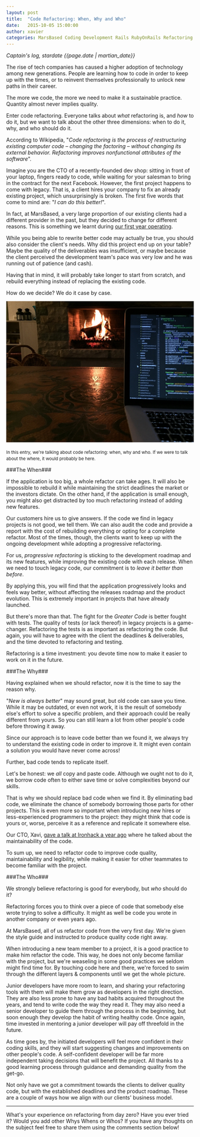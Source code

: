 ```yaml
---
layout: post
title:  "Code Refactoring: When, Why and Who"
date:   2015-10-05 15:00:00
author: xavier
categories: MarsBased Coding Development Rails RubyOnRails Refactoring
---
```


*Captain's log, stardate {{page.date | martian_date}}*

The rise of tech companies has caused a higher adoption of technology among new generations. People are learning how to code in order to keep up with the times, or to reinvent themselves professionally to unlock new paths in their career.

The more we code, the more we need to make it a sustainable practice. Quantity almost never implies quality.

Enter code refactoring. Everyone talks about <i>what</i> refactoring is, and <i>how</i> to do it, but we want to talk about the other three dimensions: when to do it, why, and who should do it.

<!--more-->

According to <a target="https://en.wikipedia.org/wiki/Code_refactoring" title="Code refactoring" target="_blank">Wikipedia</a>, "<i>Code refactoring is the process of restructuring existing computer code – changing the factoring – without changing its external behavior. Refactoring improves nonfunctional attributes of the software</i>".

Imagine you are the CTO of a recently-founded dev shop: sitting in front of your laptop, fingers ready to code, while waiting for your salesman to bring in the contract for the next Facebook. However, the first project happens to come with legacy. That is, a client hires your company to fix an already existing project, which unsurprisingly is broken. The first five words that come to mind are: "<i>I can do this better!</i>".

In fact, at MarsBased, a very large proportion of our existing clients had a different provider in the past, but they decided to change for different reasons. This is something we learnt during <a href="https://marsbased.com/blog/2015/04/13/Lessons-Learned-One-Year-Running-Our-Own-Business/">our first year operating</a>.

While you being able to rewrite better code may actually be true, you should also consider the client's needs. Why did this project end up on your table? Maybe the quality of the deliverables was insufficient, or maybe because the client perceived the development team's pace was very low and he was running out of patience (and cash).

Having that in mind, it will probably take longer to start from scratch, and rebuild everything instead of replacing the existing code.

How do we decide? We do it case by case.

<img src="/images/blog/post24.jpg" alt="Coding by the fireplace" title="Coding by the fireplace" class="img-center img-rounded img-responsive" />
<p class="text-center img-footer"><small>In this entry, we're talking about code refactoring: when, why and who. If we were to talk about the where, it would probably be here.</small></p>

###The When###

If the application is too big, a whole refactor can take ages. It will also be impossible to rebuild it while maintaining the strict deadlines the market or the investors dictate. On the other hand, if the application is small enough, you might also get distracted by too much refactoring instead of adding new features.

Our customers hire us to give answers. If the code we find in legacy projects is not good, we tell them. We can also audit the code and provide a report with the cost of rebuilding everything or opting for a complete refactor. Most of the times, though, the clients want to keep up with the ongoing development while adopting a progressive refactoring.

For us, <i>progressive refactoring</i> is sticking to the development roadmap and its new features, while improving the existing code with each release. When we need to touch legacy code, our commitment is to <i>leave it better than before</i>.

By applying this, you will find that the application progressively looks and feels way better, without affecting the releases roadmap and the product evolution. This is extremely important in projects that have already launched.

But there's more than that. The fight for the <i>Greater Code</i> is better fought with tests. The quality of tests (or lack thereof) in legacy projects is a game-changer. Refactoring the tests is as important as refactoring the code. But again, you will have to agree with the client the deadlines & deliverables, and the time devoted to refactoring and testing.

Refactoring is a time investment: you devote time now to make it easier to work on it in the future.

###The Why###

Having explained when we should refactor, now it is the time to say the reason why.

"<i>New is always better</i>" may sound great, but old code can save you time. While it may be outdated, or even not work, it is the result of somebody else's effort to solve a specific problem, and their approach could be really different from yours. So you can still learn a lot from other people's code before throwing it away.

Since our approach is to leave code better than we found it, we always try to understand the existing code in order to improve it. It might even contain a solution you would have never come across!

Further, bad code tends to replicate itself.

Let's be honest: we <i>all</i> copy and paste code. Although we ought not to do it, we borrow code often to either save time or solve complexities beyond our skills.

That is why we should replace bad code when we find it. By eliminating bad code, we eliminate the chance of somebody borrowing those parts for other projects. This is even more so important when introducing new hires or less-experienced programmers to the project: they might think that code is yours or, worse, perceive it as a reference and replicate it somewhere else.

Our CTO, Xavi, <a href="https://marsbased.com/blog/2014/08/22/The-Martians-conquer-the-IronHack/"> gave a talk at Ironhack a year ago</a> where he talked about the maintainability of the code.

To sum up, we need to refactor code to improve code quality, maintainability and legibility, while making it easier for other teammates to become familiar with the project.

###The Who###

We strongly believe refactoring is good for everybody, but <i>who</i> should do it?

Refactoring forces you to think over a piece of code that somebody else wrote trying to solve a difficulty. It might as well be code you wrote in another company or even years ago.

At MarsBased, all of us refactor code from the very first day. We're given the style guide and instructed to produce quality code right away.

When introducing a new team member to a project, it is a good practice to make him refactor the code. This way, he does not only become familiar with the project, but we're weaseling in some good practices we seldom might find time for. By touching code here and there, we're forced to swim through the different layers & components until we get the whole picture.

Junior developers have more room to learn, and sharing your refactoring tools with them will make them grow as developers in the right direction. They are also less prone to have any bad habits acquired throughout the years, and tend to write code the way they read it. They may also need a senior developer to guide them through the process in the beginning, but soon enough they develop the habit of writing healthy code. Once again, time invested in mentoring a junior developer will pay off threefold in the future.

As time goes by, the initiated developers will feel more confident in their coding skills, and they will start suggesting changes and improvements on other people's code. A self-confident developer will be far more independent taking decisions that will benefit the project. All thanks to a good learning process through guidance and demanding quality from the get-go.

Not only have we got a commitment towards the clients to deliver quality code, but with the established deadlines and the product roadmap. These are a couple of ways how we align with our clients' business model.

<hr/>

What's your experience on refactoring from day zero? Have you ever tried it? Would you add other Whys Whens or Whos? If you have any thoughts on the subject feel free to share them using the comments section below!

